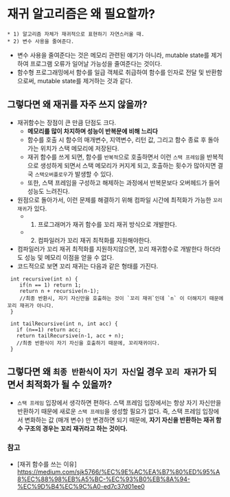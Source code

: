 # 재귀 알고리즘은 왜 필요할까?

```
* 1) 알고리즘 자체가 재귀적으로 표현하기 자연스러울 때.
* 2) 변수 사용을 줄여준다.
```

* 변수 사용을 줄여준다는 것은 메모리 관련된 얘기가 아니라, mutable state를 제거하여 프로그램 오류가
일어날 가능성을 줄여준다는 것이다.
* 함수형 프로그래밍에서 함수를 일급 객체로 취급하여 함수를 인자로 전달 및 반환함으로써, mutable state를
제거하는 것과 같다.

## 그렇다면 왜 재귀를 자주 쓰지 않을까?

* 재귀함수는 장점이 큰 만큼 단점도 크다.
  * __메모리를 많이 차지하며 성능이 반복문에 비해 느리다__  
  * 함수를 호출 시 함수의 매개변수, 지역변수, 리턴 값, 그리고 함수 종료 후 돌아가는 위치가 스택 메모리에
  저장된다.
  * 재귀 함수를 쓰게 되면, 함수를 `반복적`으로 호출하면서 이런 `스택 프레임`을 반복적으로 생성하게 되면서
  스택 메모리가 커지게 되고, 호출하는 횟수가 많아지면 결국 `스택오버플로우`가 발생할 수 있다.
  * 또한, 스택 프레임을 구성하고 해제하는 과정에서 반복문보다 오버헤드가 들어 성능도 느려진다.
* 원점으로 돌아가서, 이런 문제를 해결하기 위해 컴파일 시간에 최적화가 가능한 `꼬리 재귀`가 있다.
    * 1) 프로그래머가 재귀 함수를 꼬리 재귀 방식으로 개발한다.
    * 2) 컴파일러가 꼬리 재귀 최적화를 지원해야한다.
* 컴파일러가 꼬리 재귀 최적화를 지원하지않으면, 꼬리 재귀함수로 개발한다 하더라도 성능 및 메모리 이점을 얻을 수 없다.
* 코드적으로 보면 꼬리 재귀는 다음과 같은 형태를 가진다.

```
 int recursive(int n) {
    if(n == 1) return 1;
    return n + recursive(n-1);
    //최종 반환시, 자기 자신만을 호출하는 것이 `꼬리 재귀`인데 `n` 이 더해지기 때문에 꼬리 재귀가 아니다.
 }

 int tailRecursive(int n, int acc) {
   if (n==1) return acc;
   return tailRecursive(n-1, acc + n);
   //최종 반환식이 자기 자신을 호출하기 때문에, 꼬리재귀이다.
 }
```

## 그렇다면 왜 `최종 반환식`이 `자기 자신`일 경우 `꼬리 재귀`가 되면서 최적화가 될 수 있을까?

* `스택 프레임` 입장에서 생각하면 편하다. 스택 프레임 입장에서는 항상 자기 자신만을 반환하기 때문에
새로운 `스택 프레임`을 생성할 필요가 없다. 즉, 스택 프레임 입장에서 변화하는 값 (매개 변수) 만 변경하면
되기 때문에, __자기 자신을 반환하는 재귀 함수 구조의 경우는 꼬리 재귀라고 하는 것이다.__

### 참고
* [재귀 함수를 쓰는 이유] https://medium.com/sjk5766/%EC%9E%AC%EA%B7%80%ED%95%A8%EC%88%98%EB%A5%BC-%EC%93%B0%EB%8A%94-%EC%9D%B4%EC%9C%A0-ed7c37d01ee0
